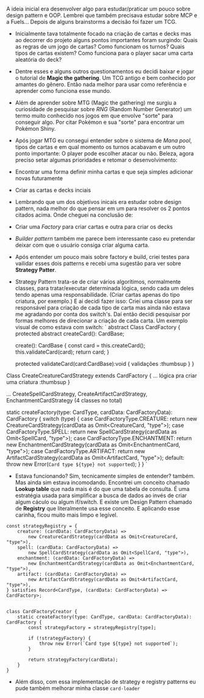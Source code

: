 A ideia inicial era desenvolver algo para estudar/praticar um pouco sobre design pattern e OOP. Lembrei que também precisava estudar sobre MCP e a Fuels...
Depois de alguns brainstorms a decisão foi fazer um TCG. 


- Inicialmente tava totalmente focado na criação de cartas e decks mas ao decorrer do projeto alguns pontos importantes foram surgindo: Quais as regras de um jogo de cartas? Como funcionam os turnos? Quais tipos de cartas existem? Como funciona para o player sacar uma carta aleatória do deck? 
- Dentre esses e alguns outros questionamentos eu decidi baixar e jogar o tutorial de **Magic the gathering**. Um TCG antigo e bem conhecido por amantes do gênero. Então nada melhor para usar como referência e aprender como funciona esse mundo.
- Além de aprender sobre MTG (Magic the gathering) me surgiu a curiosidade de pesquisar sobre *RNG* (Random Number Generator) um termo muito conhecido nos jogos em que envolve "sorte" para conseguir algo. Por citar Pokémon e sua "sorte" para encontrar um Pokémon Shiny.

- Após jogar MTG eu consegui entender sobre o sistema de *Mana pool*, tipos de cartas e em qual momento os turnos acabavam e um outro ponto importante: O player pode escolher atacar ou não.
Beleza, agora preciso setar algumas prioridades e retomar o desenvolvimento:
 - Encontrar uma forma definir minha cartas e que seja simples adicionar novas futuramente
 - Criar as cartas e decks inciais
- Lembrando que um dos objetivos inicais era estudar sobre design pattern, nada melhor do que pensar em um para resolver os 2 pontos citados acima. Onde cheguei na conclusão de: 
 - Criar uma *Factory* para criar cartas e outra para criar os decks
 - *Builder pattern* também me parece bem interessante caso eu pretendar deixar com que o usuário consiga criar alguma carta. 
- Após entender um pouco mais sobre factory e build, criei testes para vailidar esses dois patterns e recebi uma sugestão para ver sobre **Strategy Patter**.
- Strategy Pattern trata-se de criar vários algorítimos, normalmente classes, para tratar/executar determinada lógica, sendo cada um deles tendo apenas uma responsabilidade. (Criar cartas apenas do tipo criatura, por exemplo.) E aí decidi fazer isso: Criei uma classe para ser responsável para criação de cada tipo de carta mas ainda não estava me agradando por conta dos switch's. 
Daí então decidi pesquisar por formas melhores de direcionar a criação de cada carta.
Um exemplo visual de como estava com switch:
`
abstract Class CardFactory {
    protected abstract createCard(): CardBase;

    create(): CardBase {
		const card = this.createCard();
		this.validateCard(card);
		return card;
	}

    protected validateCard(card:CardBase):void {
        validações :thumbsup
    }
}

Class CreateCreatureCardStrategy extends CardFactory {
    ... lógica pra criar uma criatura :thumbsup
}

... CreateSpellCardStrategy, CreateArtifactCardStrategy, EnchantmentCardStrategy (4 classes no total)

static createFactory(type: CardType, cardData: CardFactoryData): CardFactory {
	switch (type) {
		case CardFactoryType.CREATURE:
			return new CreatureCardStrategy(cardData as Omit<CreatureCard, "type">);
		case CardFactoryType.SPELL:
			return new SpellCardStrategy(cardData as Omit<SpellCard, "type">);
		case CardFactoryType.ENCHANTMENT:
			return new EnchantmentCardStrategy(cardData as Omit<EnchantmentCard, "type">);
		case CardFactoryType.ARTIFACT:
			return new ArtifactCardStrategy(cardData as Omit<ArtifactCard, "type">);
		default:
			throw new Error(`Card type ${type} not supported`);
	}
}
`

- Estava funcionando? Sim, tecnicamente simples de entender? também. Mas ainda sim estava incomodando. Encontrei um conceito chamado **Lookup table** que nada mais é do que uma tabela de consulta. É uma estratégia usada para simplificar a busca de dados ao invés de criar algum cáculo ou algum if/switch. E existe um Design Pattern chamado de **Registry** que literalmente usa esse conceito. E aplicando esse carinha, ficou muito mais limpo e legível. 


```
const strategyRegistry = {
	creature: (cardData: CardFactoryData) =>
		new CreatureCardStrategy(cardData as Omit<CreatureCard, "type">),
	spell: (cardData: CardFactoryData) =>
		new SpellCardStrategy(cardData as Omit<SpellCard, "type">),
	enchantment: (cardData: CardFactoryData) =>
		new EnchantmentCardStrategy(cardData as Omit<EnchantmentCard, "type">),
	artifact: (cardData: CardFactoryData) =>
		new ArtifactCardStrategy(cardData as Omit<ArtifactCard, "type">),
} satisfies Record<CardType, (cardData: CardFactoryData) => CardFactory>;


class CardFactoryCreator {
	static createFactory(type: CardType, cardData: CardFactoryData): CardFactory {
		const strategyFactory = strategyRegistry[type];

		if (!strategyFactory) {
			throw new Error(`Card type ${type} not supported`);
		}

		return strategyFactory(cardData);
	}
}
```

- Além disso, com essa implementação de strategy e registry patterns eu pude também melhorar minha classe `card-loader`